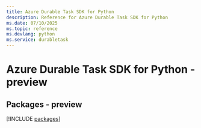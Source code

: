 ```yaml
---
title: Azure Durable Task SDK for Python
description: Reference for Azure Durable Task SDK for Python
ms.date: 07/10/2025
ms.topic: reference
ms.devlang: python
ms.service: durabletask
---
```

# Azure Durable Task SDK for Python - preview
## Packages - preview
[!INCLUDE [packages](durable-task-index.md)]